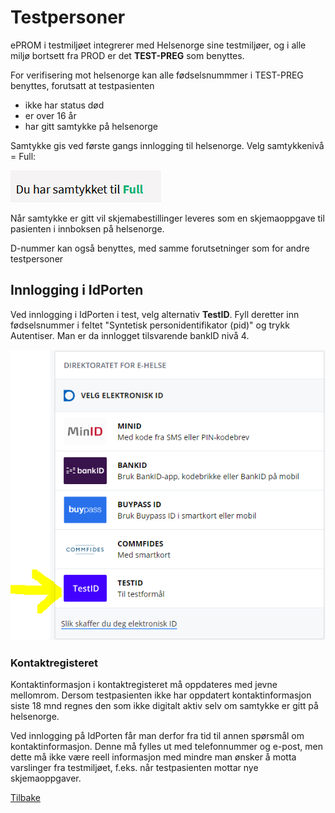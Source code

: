 # Testpersoner

ePROM i testmiljøet integrerer med Helsenorge sine testmiljøer, og i alle miljø bortsett fra PROD er det **TEST-PREG** som benyttes.

For verifisering mot helsenorge kan alle fødselsnummmer i TEST-PREG benyttes, forutsatt at testpasienten
- ikke har status død
- er over 16 år
- har gitt samtykke på helsenorge

Samtykke gis ved første gangs innlogging til helsenorge. Velg samtykkenivå = Full:

![eprom](img/ePROM_samtykke_lite.png)

Når samtykke er gitt vil skjemabestillinger leveres som en skjemaoppgave til pasienten i innboksen på helsenorge.

D-nummer kan også benyttes, med samme forutsetninger som for andre testpersoner

## Innlogging i IdPorten

Ved innlogging i IdPorten i test, velg alternativ **TestID**. Fyll deretter inn fødselsnummer i feltet "Syntetisk personidentifikator (pid)" og trykk Autentiser. Man er da innlogget tilsvarende bankID nivå 4.

![idporten](img/idporten_testid.PNG)


### Kontaktregisteret

Kontaktinformasjon i kontaktregisteret må oppdateres med jevne mellomrom. Dersom testpasienten ikke har oppdatert kontaktinformasjon siste 18 mnd regnes den som ikke digitalt aktiv selv om samtykke er gitt på helsenorge.

Ved innlogging på IdPorten får man derfor fra tid til annen spørsmål om kontaktinformasjon. Denne må fylles ut med telefonnummer og e-post, men dette må ikke være reell informasjon med mindre man ønsker å motta varslinger fra testmiljøet, f.eks. når testpasienten mottar nye skjemaoppgaver. 

[Tilbake](./Integrasjonsguide)

